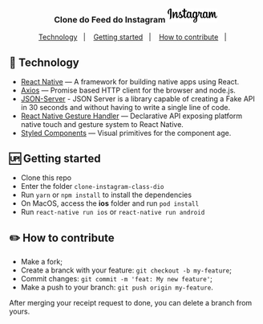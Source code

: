 <h3 align="center">
	Clone do Feed do Instagram
    <img src="./src/assets/logo.png" alt="Instagram" />
</h3>

<p align="center">
    <a href="#rocket-technology">Technology</a>&nbsp;&nbsp;&nbsp;|&nbsp;&nbsp;&nbsp;
    <a href="#up-getting-started">Getting started</a>&nbsp;&nbsp;&nbsp;|&nbsp;&nbsp;&nbsp;
    <a href="#pencil2-how-to-contribute">How to contribute</a>&nbsp;&nbsp;&nbsp;|&nbsp;&nbsp;&nbsp;
</p>

## [](#technology):rocket: Technology
-  <a href="https://reactnative.dev/">React Native</a> — A framework for building native apps using React.
-  <a href="https://github.com/axios/axios">Axios</a> — Promise based HTTP client for the browser and node.js. 
-  <a href="https://github.com/typicode/json-server">JSON-Server</a> - JSON Server is a library capable of creating a Fake API in 30 seconds and without having to write a single line of code.
-  <a href="https://github.com/software-mansion/react-native-gesture-handler">React Native Gesture Handler</a> — Declarative API exposing platform native touch and gesture system to React Native.
-  <a href="https://styled-components.com/">Styled Components</a> — Visual primitives for the component age.

## [](#getting-started):up: Getting started

-   Clone this repo
-  Enter the folder `clone-instagram-class-dio`
-  Run `yarn` or `npm install` to install the dependencies
-  On MacOS, access the <b>ios</b> folder and run `pod install`
-  Run `react-native run ios` or `react-native run android`

## [](#how-to-contribute):pencil2: How to contribute

-   Make a fork;
-   Create a branck with your feature:  `git checkout -b my-feature`;
-   Commit changes:  `git commit -m 'feat: My new feature'`;
-   Make a push to your branch:  `git push origin my-feature`.

After merging your receipt request to done, you can delete a branch from yours.
